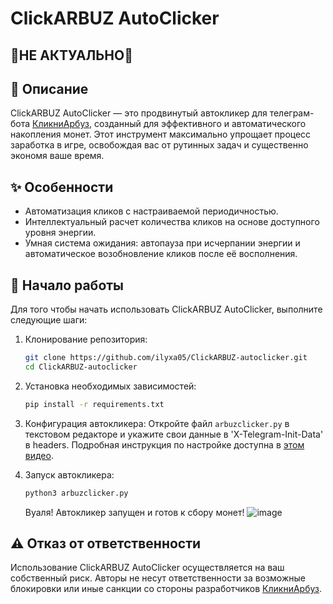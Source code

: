 # ClickARBUZ AutoClicker

## 🚨НЕ АКТУАЛЬНО🚨

## 🌟 Описание
ClickARBUZ AutoClicker — это продвинутый автокликер для телеграм-бота [КликниАрбуз](https://t.me/wmclick_bot), созданный для эффективного и автоматического накопления монет. Этот инструмент максимально упрощает процесс заработка в игре, освобождая вас от рутинных задач и существенно экономя ваше время.

## ✨ Особенности
- Автоматизация кликов с настраиваемой периодичностью.
- Интеллектуальный расчет количества кликов на основе доступного уровня энергии.
- Умная система ожидания: автопауза при исчерпании энергии и автоматическое возобновление кликов после её восполнения.

## 🚀 Начало работы
Для того чтобы начать использовать ClickARBUZ AutoClicker, выполните следующие шаги:

1. Клонирование репозитория:
   ```bash
   git clone https://github.com/ilyxa05/ClickARBUZ-autoclicker.git
   cd ClickARBUZ-autoclicker
   ```

2. Установка необходимых зависимостей:
   ```bash
   pip install -r requirements.txt
   ```

3. Конфигурация автокликера:
   Откройте файл `arbuzclicker.py` в текстовом редакторе и укажите свои данные в 'X-Telegram-Init-Data' в headers. Подробная инструкция по настройке доступна в [этом видео](https://youtu.be/in_z9bn3jek).

4. Запуск автокликера:
   ```bash
   python3 arbuzclicker.py
   ```
   Вуаля! Автокликер запущен и готов к сбору монет!
   ![image](https://github.com/llyxa05/ClickARBUZ-autoclicker/assets/77862722/50d0e819-bdc4-4a79-bfa0-6c4096151c66)

## ⚠️ Отказ от ответственности
Использование ClickARBUZ AutoClicker осуществляется на ваш собственный риск. Авторы не несут ответственности за возможные блокировки или иные санкции со стороны разработчиков [КликниАрбуз](https://t.me/wmclick_bot).

